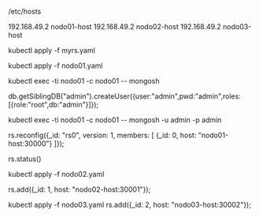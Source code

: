 /etc/hosts

192.168.49.2 nodo01-host
192.168.49.2 nodo02-host
192.168.49.2 nodo03-host




kubectl apply -f myrs.yaml

kubectl apply -f nodo01.yaml


kubectl exec -ti nodo01 -c nodo01 -- mongosh

db.getSiblingDB("admin").createUser({user:"admin",pwd:"admin",roles:[{role:"root",db:"admin"}]});

kubectl exec -ti nodo01 -c nodo01 -- mongosh -u admin -p admin

rs.reconfig({_id: "rs0", version: 1, members: [ {_id: 0, host: "nodo01-host:30000"} ]});

rs.status()


kubectl apply -f nodo02.yaml

rs.add({_id: 1, host: "nodo02-host:30001"});


kubectl apply -f nodo03.yaml
rs.add({_id: 2, host: "nodo03-host:30002"});

